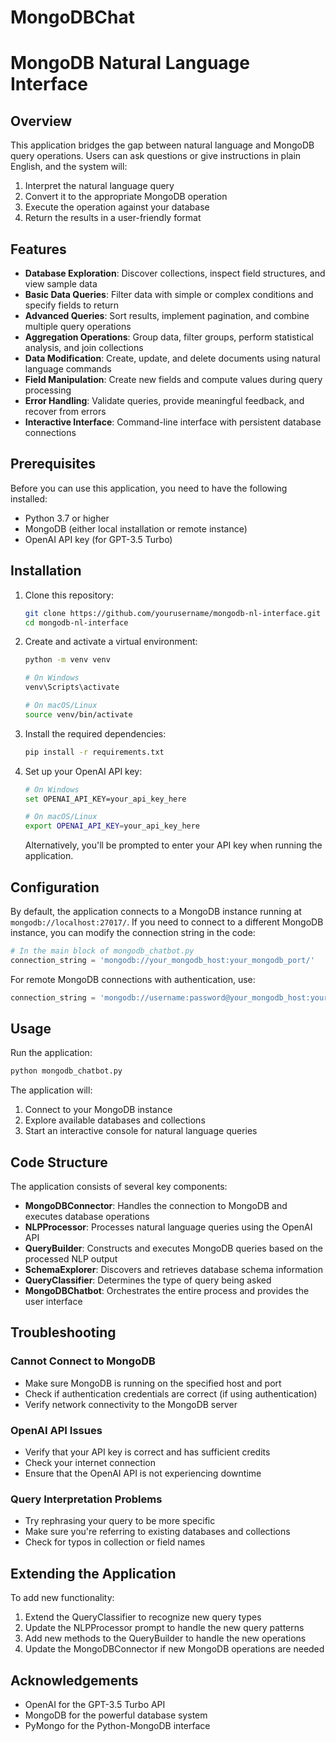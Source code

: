 # MongoDBChat
# MongoDB Natural Language Interface

## Overview

This application bridges the gap between natural language and MongoDB query operations. Users can ask questions or give instructions in plain English, and the system will:

1. Interpret the natural language query
2. Convert it to the appropriate MongoDB operation
3. Execute the operation against your database
4. Return the results in a user-friendly format

## Features

- **Database Exploration**: Discover collections, inspect field structures, and view sample data
- **Basic Data Queries**: Filter data with simple or complex conditions and specify fields to return
- **Advanced Queries**: Sort results, implement pagination, and combine multiple query operations
- **Aggregation Operations**: Group data, filter groups, perform statistical analysis, and join collections
- **Data Modification**: Create, update, and delete documents using natural language commands
- **Field Manipulation**: Create new fields and compute values during query processing
- **Error Handling**: Validate queries, provide meaningful feedback, and recover from errors
- **Interactive Interface**: Command-line interface with persistent database connections

## Prerequisites

Before you can use this application, you need to have the following installed:

- Python 3.7 or higher
- MongoDB (either local installation or remote instance)
- OpenAI API key (for GPT-3.5 Turbo)

## Installation

1. Clone this repository:
   ```bash
   git clone https://github.com/yourusername/mongodb-nl-interface.git
   cd mongodb-nl-interface
   ```

2. Create and activate a virtual environment:
   ```bash
   python -m venv venv
   
   # On Windows
   venv\Scripts\activate
   
   # On macOS/Linux
   source venv/bin/activate
   ```

3. Install the required dependencies:
   ```bash
   pip install -r requirements.txt
   ```

4. Set up your OpenAI API key:
   ```bash
   # On Windows
   set OPENAI_API_KEY=your_api_key_here
   
   # On macOS/Linux
   export OPENAI_API_KEY=your_api_key_here
   ```
   
   Alternatively, you'll be prompted to enter your API key when running the application.

## Configuration

By default, the application connects to a MongoDB instance running at `mongodb://localhost:27017/`. If you need to connect to a different MongoDB instance, you can modify the connection string in the code:

```python
# In the main block of mongodb_chatbot.py
connection_string = 'mongodb://your_mongodb_host:your_mongodb_port/'
```

For remote MongoDB connections with authentication, use:
```python
connection_string = 'mongodb://username:password@your_mongodb_host:your_mongodb_port/your_database'
```

## Usage

Run the application:
```bash
python mongodb_chatbot.py
```

The application will:
1. Connect to your MongoDB instance
2. Explore available databases and collections
3. Start an interactive console for natural language queries


## Code Structure

The application consists of several key components:

- **MongoDBConnector**: Handles the connection to MongoDB and executes database operations
- **NLPProcessor**: Processes natural language queries using the OpenAI API
- **QueryBuilder**: Constructs and executes MongoDB queries based on the processed NLP output
- **SchemaExplorer**: Discovers and retrieves database schema information
- **QueryClassifier**: Determines the type of query being asked
- **MongoDBChatbot**: Orchestrates the entire process and provides the user interface

## Troubleshooting

### Cannot Connect to MongoDB
- Make sure MongoDB is running on the specified host and port
- Check if authentication credentials are correct (if using authentication)
- Verify network connectivity to the MongoDB server

### OpenAI API Issues
- Verify that your API key is correct and has sufficient credits
- Check your internet connection
- Ensure that the OpenAI API is not experiencing downtime

### Query Interpretation Problems
- Try rephrasing your query to be more specific
- Make sure you're referring to existing databases and collections
- Check for typos in collection or field names

## Extending the Application

To add new functionality:

1. Extend the QueryClassifier to recognize new query types
2. Update the NLPProcessor prompt to handle the new query patterns
3. Add new methods to the QueryBuilder to handle the new operations
4. Update the MongoDBConnector if new MongoDB operations are needed


## Acknowledgements

- OpenAI for the GPT-3.5 Turbo API
- MongoDB for the powerful database system
- PyMongo for the Python-MongoDB interface
